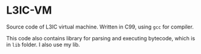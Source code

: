 # L3IC-VM

Source code of L3IC virtual machine. Written in C99, using `gcc` for compiler.

This code also contains library for parsing and executing bytecode, which is in `lib` folder. I also use my lib.
